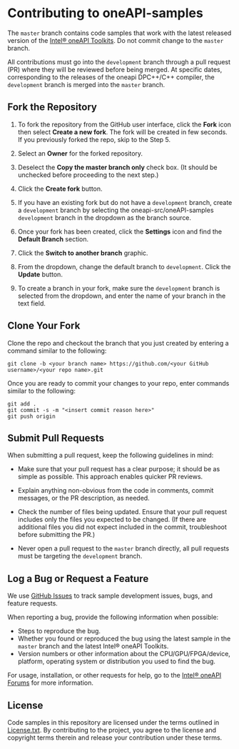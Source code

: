 # Contributing to oneAPI-samples

The `master` branch contains code samples that work with the latest released version of the [Intel® oneAPI Toolkits](https://www.intel.com/content/www/us/en/developer/tools/oneapi/toolkits.html). Do not commit change to the `master` branch.

All contributions must go into the `development` branch through a pull request (PR) where they will be reviewed before being merged. At specific dates, corresponding to the releases of the oneapi DPC++/C++ compiler, the `development` branch is merged into the `master` branch.

## Fork the Repository

1. To fork the repository from the GitHub user interface, click the **Fork** icon then select **Create a new fork**. The fork will be created in few seconds. If you previously forked the repo, skip to the Step 5.

2. Select an **Owner** for the forked repository.

3. Deselect the **Copy the master branch only** check box. (It should be unchecked before proceeding to the next step.)

4. Click the **Create fork** button.

5. If you have an existing fork but do not have a `development` branch, create a `development` branch by selecting the oneapi-src/oneAPI-samples `development` branch in the dropdown as the branch source.

6. Once your fork has been created, click the **Settings** icon and find the **Default Branch** section.

7. Click the **Switch to another branch** graphic.

8. From the dropdown, change the default branch to `development`. Click the **Update** button.

9. To create a branch in your fork, make sure the `development` branch is selected from the dropdown, and enter the name of your branch in the text field.

## Clone Your Fork

Clone the repo and checkout the branch that you just created by entering a command similar to the following:

```
git clone -b <your branch name> https://github.com/<your GitHub username>/<your repo name>.git
```

Once you are ready to commit your changes to your repo, enter commands similar to the following:

```
git add .
git commit -s -m "<insert commit reason here>"
git push origin
```

## Submit Pull Requests

When submitting a pull request, keep the following guidelines in mind:

- Make sure that your pull request has a clear purpose; it should be as simple as possible. This approach enables quicker PR reviews.

- Explain anything non-obvious from the code in comments, commit messages, or the PR description, as needed.

- Check the number of files being updated. Ensure that your pull request includes only the files you expected to be changed. (If there are additional files you did not expect included in the commit, troubleshoot before submitting the PR.)

- Never open a pull request to the `master` branch directly, all pull requests must be targeting the `development` branch.

## Log a Bug or Request a Feature

We use [GitHub Issues](https://github.com/oneapi-src/oneAPI-samples/issues) to track sample development issues, bugs, and feature requests.

When reporting a bug, provide the following information when possible:

- Steps to reproduce the bug.
- Whether you found or reproduced the bug using the latest sample in the `master` branch and the latest Intel® oneAPI Toolkits.
- Version numbers or other information about the CPU/GPU/FPGA/device, platform, operating system or distribution you used to find the bug.

For usage, installation, or other requests for help, go to the [Intel® oneAPI Forums](https://software.intel.com/en-us/forums/intel-oneapi-forums) for more information.

## License

Code samples in this repository are licensed under the terms outlined in [License.txt](https://github.com/oneapi-src/oneAPI-samples/blob/master/License.txt). By contributing to the project, you agree to the license and copyright terms therein and release your contribution under these terms.